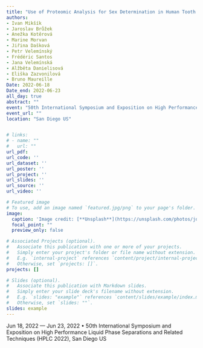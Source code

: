 ```yaml
---
title: "Use of Proteomic Analysis for Sex Determination in Human Tooth Enamel"
authors:
- Ivan Mikšík
- Jaroslav Brůžek
- Anežka Kotěrová 
- Marine Morvan
- Jiřina Dašková
- Petr Velemínský 
- Frédéric Santos
- Jana Velemínská 
- Alžběta Danielisová
- Eliška Zazvonilová 
- Bruno Maureille  
Date: 2022-06-18
Date_end: 2022-06-23
all_day: true
abstract: ""
event: "50th International Symposium and Exposition on High Performance Liquid Phase Separations and Related Techniques (HPLC 2022)"
event_url: ""
location: "San Diego US"


# links:
# - name: ""
#   url: ""
url_pdf: 
url_code: ''
url_dataset: ''
url_poster: ''
url_project: ''
url_slides: ''
url_source: ''
url_video: ''

# Featured image
# To use, add an image named `featured.jpg/png` to your page's folder. 
image:
  caption: 'Image credit: [**Unsplash**](https://unsplash.com/photos/jdD8gXaTZsc)'
  focal_point: ""
  preview_only: false

# Associated Projects (optional).
#   Associate this publication with one or more of your projects.
#   Simply enter your project's folder or file name without extension.
#   E.g. `internal-project` references `content/project/internal-project/index.md`.
#   Otherwise, set `projects: []`.
projects: []

# Slides (optional).
#   Associate this publication with Markdown slides.
#   Simply enter your slide deck's filename without extension.
#   E.g. `slides: "example"` references `content/slides/example/index.md`.
#   Otherwise, set `slides: ""`.
slides: example
---
```

Jun 18, 2022 — Jun 23, 2022 • 50th International Symposium and Exposition on High Performance Liquid Phase Separations and Related Techniques (HPLC 2022), San Diego US 
